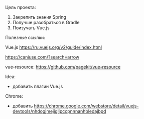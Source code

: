 Цель проекта:
1) Закрепить знания Spring
2) Получше разобраться в Gradle
3) Поизучать Vue.js


Полезные ссылки:

Vue.js
https://ru.vuejs.org/v2/guide/index.html


https://caniuse.com/?search=arrow

vue-resource:
https://github.com/pagekit/vue-resource


Idea:
* добавить плагин Vue.js 

Chrome:
* добавить https://chrome.google.com/webstore/detail/vuejs-devtools/nhdogjmejiglipccpnnnanhbledajbpd

